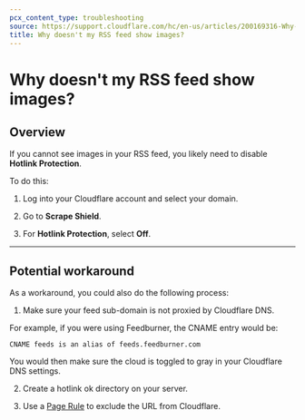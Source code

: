 ```yaml
---
pcx_content_type: troubleshooting
source: https://support.cloudflare.com/hc/en-us/articles/200169316-Why-doesn-t-my-RSS-feed-show-images-
title: Why doesn't my RSS feed show images?
---
```


# Why doesn't my RSS feed show images?



## Overview

If you cannot see images in your RSS feed, you likely need to disable **Hotlink Protection**.

To do this:

1. Log into your Cloudflare account and select your domain.

2. Go to **Scrape Shield**.

3. For **Hotlink Protection**, select **Off**.

___

## Potential workaround

As a workaround, you could also do the following process:

1. Make sure your feed sub-domain is not proxied by Cloudflare DNS.

For example, if you were using Feedburner, the CNAME entry would be:

`CNAME feeds is an alias of feeds.feedburner.com`

You would then make sure the cloud is toggled to gray in your Cloudflare DNS settings.

2. Create a hotlink ok directory on your server.

3. Use a [Page Rule](https://support.cloudflare.com/hc/articles/200172336) to exclude the URL from Cloudflare.
